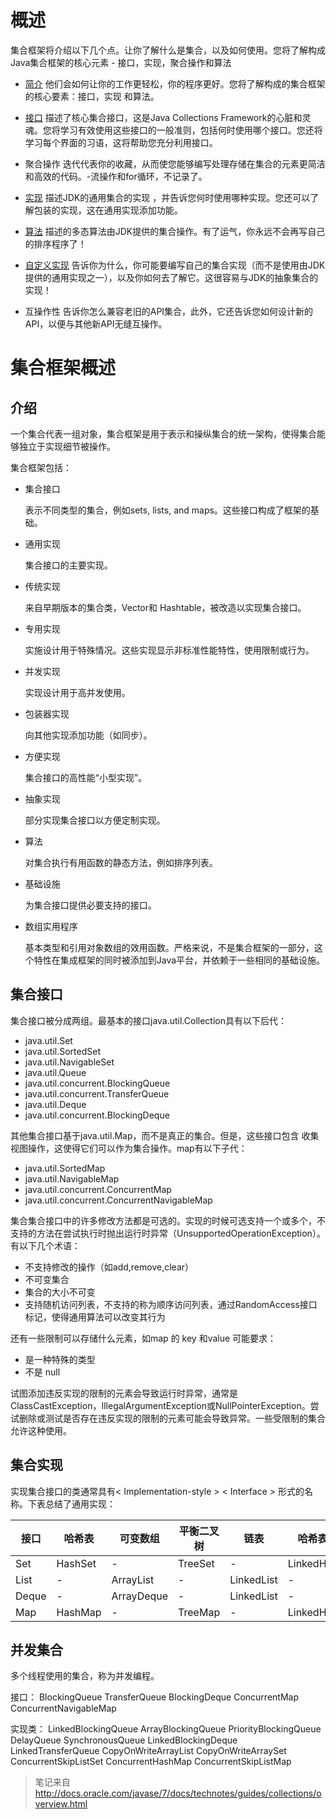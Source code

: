 # 概述
集合框架将介绍以下几个点。让你了解什么是集合，以及如何使用。您将了解构成Java集合框架的核心元素 - 接口，实现，聚合操作和算法

* [简介](/content/collections/intro.md) 他们会如何让你的工作更轻松，你的程序更好。您将了解构成的集合框架的核心要素：接口，实现 和算法。

* [接口](/content/collections/interfaces/README.md) 描述了核心集合接口，这是Java Collections Framework的心脏和灵魂。您将学习有效使用这些接口的一般准则，包括何时使用哪个接口。您还将学习每个界面的习语，这将帮助您充分利用接口。

* 聚合操作 迭代代表你的收藏，从而使您能够编写处理存储在集合的元素更简洁和高效的代码。-流操作和for循环，不记录了。

* [实现](/content/collections/implementations/README.md) 描述JDK的通用集合的实现 ，并告诉您何时使用哪种实现。您还可以了解包装的实现，这在通用实现添加功能。

* [算法](/content/collections/algorithms.md) 描述的多态算法由JDK提供的集合操作。有了运气，你永远不会再写自己的排序程序了！

* [自定义实现](/content/collections/custom-implementations.md) 告诉你为什么，你可能要编写自己的集合实现（而不是使用由JDK提供的通用实现之一），以及你如何去了解它。这很容易与JDK的抽象集合的实现！

* 互操作性 告诉你怎么兼容老旧的API集合，此外，它还告诉您如何设计新的API，以便与其他新API无缝互操作。

# 集合框架概述

## 介绍
一个集合代表一组对象，集合框架是用于表示和操纵集合的统一架构，使得集合能够独立于实现细节被操作。

集合框架包括：
- 集合接口
    
    表示不同类型的集合，例如sets, lists, and maps。这些接口构成了框架的基础。
- 通用实现
    
    集合接口的主要实现。
- 传统实现
    
    来自早期版本的集合类，Vector和 Hashtable，被改造以实现集合接口。
- 专用实现
    
    实施设计用于特殊情况。这些实现显示非标准性能特性，使用限制或行为。
- 并发实现
    
    实现设计用于高并发使用。
- 包装器实现
    
    向其他实现添加功能（如同步）。
- 方便实现
    
    集合接口的高性能“小型实现”。
- 抽象实现
    
    部分实现集合接口以方便定制实现。
- 算法
    
    对集合执行有用函数的静态方法，例如排序列表。
- 基础设施

    为集合接口提供必要支持的接口。
- 数组实用程序

    基本类型和引用对象数组的效用函数。严格来说，不是集合框架的一部分，这个特性在集成框架的同时被添加到Java平台，并依赖于一些相同的基础设施。
    
## 集合接口
集合接口被分成两组。最基本的接口java.util.Collection具有以下后代：

- java.util.Set
- java.util.SortedSet
- java.util.NavigableSet
- java.util.Queue
- java.util.concurrent.BlockingQueue
- java.util.concurrent.TransferQueue
- java.util.Deque
- java.util.concurrent.BlockingDeque

其他集合接口基于java.util.Map，而不是真正的集合。但是，这些接口包含 收集视图操作，这使得它们可以作为集合操作。map有以下子代：

- java.util.SortedMap
- java.util.NavigableMap
- java.util.concurrent.ConcurrentMap
- java.util.concurrent.ConcurrentNavigableMap

集合集合接口中的许多修改方法都是可选的。实现的时候可选支持一个或多个，不支持的方法在尝试执行时抛出运行时异常（UnsupportedOperationException）。
有以下几个术语：
- 不支持修改的操作（如add,remove,clear）
- 不可变集合
- 集合的大小不可变
- 支持随机访问列表，不支持的称为顺序访问列表，通过RandomAccess接口标记，使得通用算法可以改变其行为

还有一些限制可以存储什么元素，如map 的 key 和value 可能要求：
- 是一种特殊的类型
- 不是 null

试图添加违反实现的限制的元素会导致运行时异常，通常是 ClassCastException，IllegalArgumentException或NullPointerException。尝试删除或测试是否存在违反实现的限制的元素可能会导致异常。一些受限制的集合允许这种使用。

## 集合实现
实现集合接口的类通常具有< Implementation-style > < Interface > 形式的名称。下表总结了通用实现：

| 接口  |哈希表	|可变数组|	平衡二叉树|	链表|哈希表+链表
|------|-------|--------|---------------|---------|------------
| Set	|HashSet|- 	 |TreeSet        |-	     |LinkedHashSet
| List	|- 	|ArrayList|-	 	  |LinkedList|-	 
| Deque	|- 	|ArrayDeque|-	 	  |LinkedList|-	 
| Map	|HashMap|-	   |TreeMap       |-        |	LinkedHashMap

## 并发集合
多个线程使用的集合，称为并发编程。

接口：
BlockingQueue
TransferQueue
BlockingDeque
ConcurrentMap
ConcurrentNavigableMap

实现类：
LinkedBlockingQueue
ArrayBlockingQueue
PriorityBlockingQueue
DelayQueue
SynchronousQueue
LinkedBlockingDeque
LinkedTransferQueue
CopyOnWriteArrayList
CopyOnWriteArraySet
ConcurrentSkipListSet
ConcurrentHashMap
ConcurrentSkipListMap


> 笔记来自
> http://docs.oracle.com/javase/7/docs/technotes/guides/collections/overview.html



